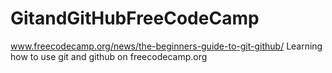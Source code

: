 # GitandGitHubFreeCodeCamp
www.freecodecamp.org/news/the-beginners-guide-to-git-github/   Learning how to use git and github on freecodecamp.org
